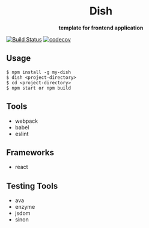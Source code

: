 <div align="center">
  <h1>Dish</h1>
</div>

<div align="center">
  <strong>template for frontend application</strong>
</div>

[![Build Status](https://travis-ci.org/abouthiroppy/dish.svg?branch=master)](https://travis-ci.org/abouthiroppy/dish)
[![codecov](https://codecov.io/gh/abouthiroppy/dish/branch/master/graph/badge.svg)](https://codecov.io/gh/abouthiroppy/dish)

## Usage
```
$ npm install -g my-dish
$ dish <project-directory>
$ cd <project-directory>
$ npm start or npm build
```

## Tools
- webpack
- babel
- eslint

## Frameworks
- react

## Testing Tools
- ava
- enzyme
- jsdom
- sinon
